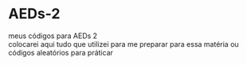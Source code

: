 # AEDs-2
meus códigos para AEDs 2
</br>colocarei aqui tudo que utilizei para me preparar para essa matéria ou códigos aleatórios para práticar
